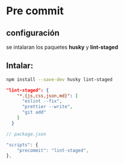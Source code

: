 # Pre commit 

## configuración
se intalaran los paquetes **husky** y **lint-staged**

## Intalar: 

```bash
npm install --save-dev husky lint-staged
```


```json
"lint-staged": {
    "*.{js,css,json,md}": [
      "eslint --fix",
      "prettier --write",
      "git add"
    ]
  }
```

```javascript
// package.json

"scripts": {
	"precommit": "lint-staged",
},

```


